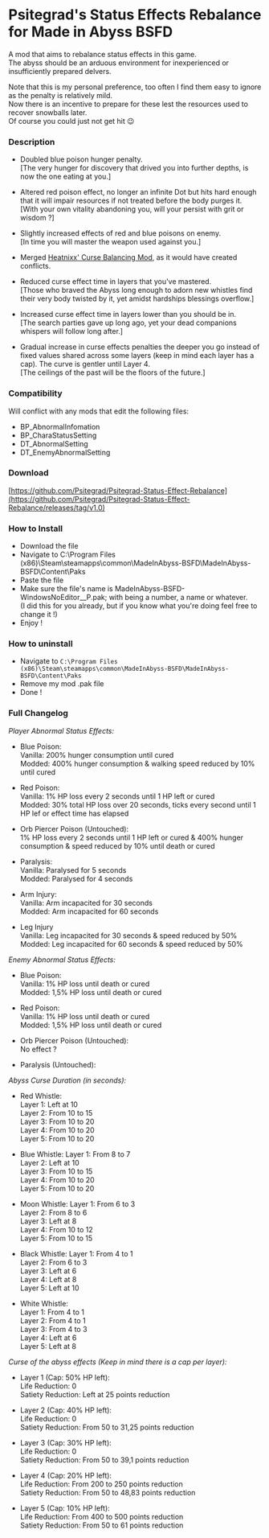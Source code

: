# Psitegrad's Status Effects Rebalance for Made in Abyss BSFD

A mod that aims to rebalance status effects in this game.  
The abyss should be an arduous environment for inexperienced or insufficiently prepared delvers.

Note that this is my personal preference, too often I find them easy to ignore as the penalty is relatively mild.  
Now there is an incentive to prepare for these lest the resources used to recover snowballs later.  
Of course you could just not get hit 😉


### Description

+ Doubled blue poison hunger penalty.  
[The very hunger for discovery that drived you into further depths, is now the one eating at you.]

+ Altered red poison effect, no longer an infinite Dot but hits hard enough that it will impair resources if not treated before the body purges it.  
[With your own vitality abandoning you, will your persist with grit or wisdom ?]

+ Slightly increased effects of red and blue poisons on enemy.  
[In time you will master the weapon used against you.]

+ Merged [Heatnixx' Curse Balancing Mod](https://github.com/Made-in-Abyss-Modding-Community/Modding-Reference/blob/main/mod-directory/heatnixx-curse-balancing-v1.0.md), as it would have created conflicts.
  
+ Reduced curse effect time in layers that you've mastered.  
[Those who braved the Abyss long enough to adorn new whistles find their very body twisted by it, yet amidst hardships blessings overflow.]

+ Increased curse effect time in layers lower than you should be in.  
[The search parties gave up long ago, yet your dead companions whispers will follow long after.]

+ Gradual increase in curse effects penalties the deeper you go instead of fixed values shared across some layers (keep in mind each layer has a cap). The curve is gentler until Layer 4.  
[The ceilings of the past will be the floors of the future.]


### Compatibility
Will conflict with any mods that edit the following files:
+ BP_AbnormalInfomation
+ BP_CharaStatusSetting
+ DT_AbnormalSetting
+ DT_EnemyAbnormalSetting


### Download
[https://github.com/Psitegrad/Psitegrad-Status-Effect-Rebalance](https://github.com/Psitegrad/Psitegrad-Status-Effect-Rebalance/releases/tag/v1.0)


### How to Install
+ Download the file
+ Navigate to C:\Program Files (x86)\Steam\steamapps\common\MadeInAbyss-BSFD\MadeInAbyss-BSFD\Content\Paks
+ Paste the file
+ Make sure the file's name is MadeInAbyss-BSFD-WindowsNoEditor_<Anything>_P.pak; with <Anything> being a number, a name or whatever.  
(I did this for you already, but if you know what you're doing feel free to change it !)
+ Enjoy !


### How to uninstall
+ Navigate to `C:\Program Files (x86)\Steam\steamapps\common\MadeInAbyss-BSFD\MadeInAbyss-BSFD\Content\Paks`
+ Remove my mod .pak file
+ Done !


### Full Changelog

*Player Abnormal Status Effects:*

+ Blue Poison:  
Vanilla: 200% hunger consumption until cured  
Modded: 400% hunger consumption & walking speed reduced by 10% until cured

+ Red Poison:  
Vanilla: 1% HP loss every 2 seconds until 1 HP left or cured  
Modded: 30% total HP loss over 20 seconds, ticks every second until 1 HP lef or effect time has elapsed

+ Orb Piercer Poison (Untouched):  
1% HP loss every 2 seconds until 1 HP left or cured & 400% hunger consumption & speed reduced by 10% until death or cured

+ Paralysis:  
Vanilla: Paralysed for 5 seconds  
Modded: Paralysed for 4 seconds

+ Arm Injury:  
Vanilla: Arm incapacited for 30 seconds  
Modded: Arm incapacited for 60 seconds

+ Leg Injury  
Vanilla: Leg incapacited for 30 seconds & speed reduced by 50%  
Modded: Leg incapacited for 60 seconds & speed reduced by 50%

*Enemy Abnormal Status Effects:*

+ Blue Poison:  
Vanilla: 1% HP loss until death or cured  
Modded: 1,5% HP loss until death or cured

+ Red Poison:  
Vanilla: 1% HP loss until death or cured  
Modded: 1,5% HP loss until death or cured

+ Orb Piercer Poison (Untouched):  
No effect ?

+ Paralysis (Untouched):

*Abyss Curse Duration (in seconds):*

+ Red Whistle:  
Layer 1: Left at 10  
Layer 2: From 10 to 15  
Layer 3: From 10 to 20  
Layer 4: From 10 to 20  
Layer 5: From 10 to 20

+ Blue Whistle:
Layer 1: From 8 to 7  
Layer 2: Left at 10  
Layer 3: From 10 to 15  
Layer 4: From 10 to 20  
Layer 5: From 10 to 20

+ Moon Whistle:
Layer 1: From 6 to 3  
Layer 2: From 8 to 6  
Layer 3: Left at 8  
Layer 4: From 10 to 12  
Layer 5: From 10 to 15

+ Black Whistle:
Layer 1: From 4 to 1  
Layer 2: From 6 to 3  
Layer 3: Left at 6  
Layer 4: Left at 8  
Layer 5: Left at 10

+ White Whistle:  
Layer 1: From 4 to 1  
Layer 2: From 4 to 1  
Layer 3: From 4 to 3  
Layer 4: Left at 6  
Layer 5: Left at 8


*Curse of the abyss effects (Keep in mind there is a cap per layer):*

+ Layer 1 (Cap: 50% HP left):  
Life Reduction: 0  
Satiety Reduction: Left at 25 points reduction

+ Layer 2 (Cap: 40% HP left):  
Life Reduction: 0  
Satiety Reduction: From 50 to 31,25 points reduction

+ Layer 3 (Cap: 30% HP left):  
Life Reduction: 0  
Satiety Reduction: From 50 to 39,1 points reduction

+ Layer 4 (Cap: 20% HP left):  
Life Reduction: From 200 to 250 points reduction  
Satiety Reduction: From 50 to 48,83 points reduction

+ Layer 5 (Cap: 10% HP left):  
Life Reduction: From 400 to 500 points reduction  
Satiety Reduction: From 50 to 61 points reduction
